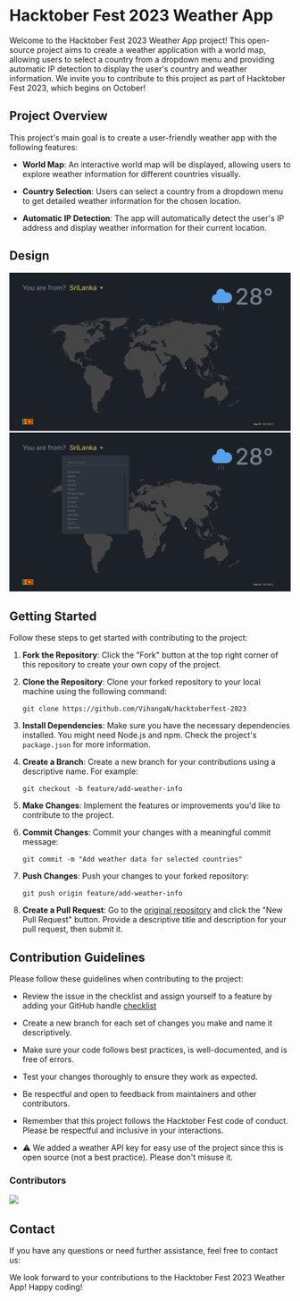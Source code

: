 # Hacktober Fest 2023 Weather App

Welcome to the Hacktober Fest 2023 Weather App project! This open-source project aims to create a weather application with a world map, allowing users to select a country from a dropdown menu and providing automatic IP detection to display the user's country and weather information. We invite you to contribute to this project as part of Hacktober Fest 2023, which begins on October!

## Project Overview

This project's main goal is to create a user-friendly weather app with the following features:

- **World Map**: An interactive world map will be displayed, allowing users to explore weather information for different countries visually.

- **Country Selection**: Users can select a country from a dropdown menu to get detailed weather information for the chosen location.

- **Automatic IP Detection**: The app will automatically detect the user's IP address and display weather information for their current location.

## Design
![Design](resources/design-1.png)
![Design with dropdown](resources/design-2.png)
## Getting Started

Follow these steps to get started with contributing to the project:

1. **Fork the Repository**: Click the "Fork" button at the top right corner of this repository to create your own copy of the project.

2. **Clone the Repository**: Clone your forked repository to your local machine using the following command:

   ```
   git clone https://github.com/VihangaN/hacktoberfest-2023
   ```

3. **Install Dependencies**: Make sure you have the necessary dependencies installed. You might need Node.js and npm. Check the project's `package.json` for more information.

4. **Create a Branch**: Create a new branch for your contributions using a descriptive name. For example:

   ```
   git checkout -b feature/add-weather-info
   ```

5. **Make Changes**: Implement the features or improvements you'd like to contribute to the project.

6. **Commit Changes**: Commit your changes with a meaningful commit message:

   ```
   git commit -m "Add weather data for selected countries"
   ```

7. **Push Changes**: Push your changes to your forked repository:

   ```
   git push origin feature/add-weather-info
   ```

8. **Create a Pull Request**: Go to the [original repository](https://github.com/VihangaN/hacktoberfest-2023) and click the "New Pull Request" button. Provide a descriptive title and description for your pull request, then submit it.

## Contribution Guidelines

Please follow these guidelines when contributing to the project:

- Review the issue in the checklist and assign yourself to a feature by adding your GitHub handle [checklist](https://github.com/VihangaN/hacktoberfest-2023/issues/1)
- Create a new branch for each set of changes you make and name it descriptively.

- Make sure your code follows best practices, is well-documented, and is free of errors.

- Test your changes thoroughly to ensure they work as expected.

- Be respectful and open to feedback from maintainers and other contributors.

- Remember that this project follows the Hacktober Fest code of conduct. Please be respectful and inclusive in your interactions.
- ⚠️ We added a weather API key for easy use of the project since this is open source (not a best practice). Please don't misuse it.

### Contributors
<a href="https://github.com/VihangaN/hacktoberfest-2023/graphs/contributors">
  <img src="https://contrib.rocks/image?repo=VihangaN/hacktoberfest-2023" />
</a>

## Contact

If you have any questions or need further assistance, feel free to contact us:

We look forward to your contributions to the Hacktober Fest 2023 Weather App! Happy coding!
